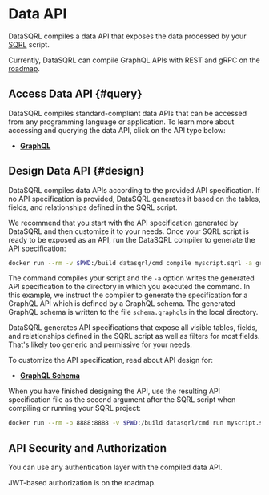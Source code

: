 # Data API

DataSQRL compiles a data API that exposes the data processed by your [SQRL](../../sqrl/overview) script.

Currently, DataSQRL can compile GraphQL APIs with REST and gRPC on the [roadmap](/docs/dev/roadmap).

## Access Data API {#query}

DataSQRL compiles standard-compliant data APIs that can be accessed from any programming language or application. To learn more about accessing and querying the data API, click on the API type below:

* [**GraphQL**](../graphql/query)

## Design Data API {#design}

DataSQRL compiles data APIs according to the provided API specification. If no API specification is provided, DataSQRL generates it based on the tables, fields, and relationships defined in the SQRL script.

We recommend that you start with the API specification generated by DataSQRL and then customize it to your needs. Once your SQRL script is ready to be exposed as an API, run the DataSQRL compiler to generate the API specification:

```bash
docker run --rm -v $PWD:/build datasqrl/cmd compile myscript.sqrl -a graphql
```

The command compiles your script and the `-a` option writes the generated API specification to the directory in which you executed the command. In this example, we instruct the compiler to generate the specification for a GraphQL API which is defined by a GraphQL schema. The generated GraphQL schema is written to the file `schema.graphqls` in the local directory. 

DataSQRL generates API specifications that expose all visible tables, fields, and relationships defined in the SQRL script as well as filters for most fields. That's likely too generic and permissive for your needs.

To customize the API specification, read about API design for:

* [**GraphQL Schema**](../graphql/design)

When you have finished designing the API, use the resulting API specification file as the second argument after the SQRL script when compiling or running your SQRL project:

```bash
docker run --rm -p 8888:8888 -v $PWD:/build datasqrl/cmd run myscript.sqrl schema.graphqls
```

## API Security and Authorization

You can use any authentication layer with the compiled data API.

JWT-based authorization is on the roadmap.
